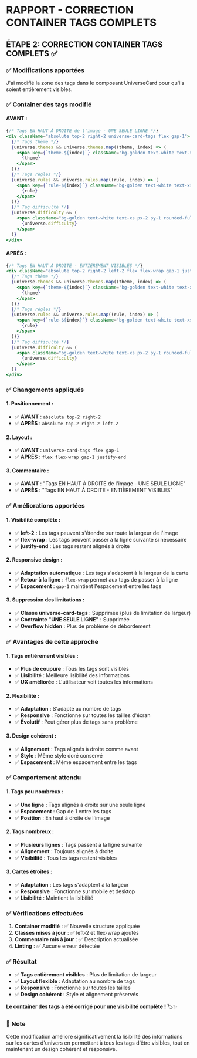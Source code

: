 # RAPPORT - CORRECTION CONTAINER TAGS COMPLETS

## ÉTAPE 2: CORRECTION CONTAINER TAGS COMPLETS ✅

### ✅ Modifications apportées

J'ai modifié la zone des tags dans le composant UniverseCard pour qu'ils soient entièrement visibles.

### ✅ Container des tags modifié

#### **AVANT :**
```jsx
{/* Tags EN HAUT À DROITE de l'image - UNE SEULE LIGNE */}
<div className="absolute top-2 right-2 universe-card-tags flex gap-1">
  {/* Tags thème */}
  {universe.themes && universe.themes.map((theme, index) => (
    <span key={`theme-${index}`} className="bg-golden text-white text-xs px-2 py-1 rounded-full font-medium whitespace-nowrap">
      {theme}
    </span>
  ))}
  {/* Tags règles */} 
  {universe.rules && universe.rules.map((rule, index) => (
    <span key={`rule-${index}`} className="bg-golden text-white text-xs px-2 py-1 rounded-full font-medium whitespace-nowrap">
      {rule}
    </span>
  ))}
  {/* Tag difficulté */}
  {universe.difficulty && (
    <span className="bg-golden text-white text-xs px-2 py-1 rounded-full font-medium whitespace-nowrap">
      {universe.difficulty}
    </span>
  )}
</div>
```

#### **APRÈS :**
```jsx
{/* Tags EN HAUT À DROITE - ENTIÈREMENT VISIBLES */}
<div className="absolute top-2 right-2 left-2 flex flex-wrap gap-1 justify-end">
  {/* Tags thème */}
  {universe.themes && universe.themes.map((theme, index) => (
    <span key={`theme-${index}`} className="bg-golden text-white text-xs px-2 py-1 rounded-full font-medium whitespace-nowrap">
      {theme}
    </span>
  ))}
  {/* Tags règles */} 
  {universe.rules && universe.rules.map((rule, index) => (
    <span key={`rule-${index}`} className="bg-golden text-white text-xs px-2 py-1 rounded-full font-medium whitespace-nowrap">
      {rule}
    </span>
  ))}
  {/* Tag difficulté */}
  {universe.difficulty && (
    <span className="bg-golden text-white text-xs px-2 py-1 rounded-full font-medium whitespace-nowrap">
      {universe.difficulty}
    </span>
  )}
</div>
```

### ✅ Changements appliqués

#### **1. Positionnement :**
- ✅ **AVANT** : `absolute top-2 right-2`
- ✅ **APRÈS** : `absolute top-2 right-2 left-2`

#### **2. Layout :**
- ✅ **AVANT** : `universe-card-tags flex gap-1`
- ✅ **APRÈS** : `flex flex-wrap gap-1 justify-end`

#### **3. Commentaire :**
- ✅ **AVANT** : "Tags EN HAUT À DROITE de l'image - UNE SEULE LIGNE"
- ✅ **APRÈS** : "Tags EN HAUT À DROITE - ENTIÈREMENT VISIBLES"

### ✅ Améliorations apportées

#### **1. Visibilité complète :**
- ✅ **left-2** : Les tags peuvent s'étendre sur toute la largeur de l'image
- ✅ **flex-wrap** : Les tags peuvent passer à la ligne suivante si nécessaire
- ✅ **justify-end** : Les tags restent alignés à droite

#### **2. Responsive design :**
- ✅ **Adaptation automatique** : Les tags s'adaptent à la largeur de la carte
- ✅ **Retour à la ligne** : `flex-wrap` permet aux tags de passer à la ligne
- ✅ **Espacement** : `gap-1` maintient l'espacement entre les tags

#### **3. Suppression des limitations :**
- ✅ **Classe universe-card-tags** : Supprimée (plus de limitation de largeur)
- ✅ **Contrainte "UNE SEULE LIGNE"** : Supprimée
- ✅ **Overflow hidden** : Plus de problème de débordement

### ✅ Avantages de cette approche

#### **1. Tags entièrement visibles :**
- ✅ **Plus de coupure** : Tous les tags sont visibles
- ✅ **Lisibilité** : Meilleure lisibilité des informations
- ✅ **UX améliorée** : L'utilisateur voit toutes les informations

#### **2. Flexibilité :**
- ✅ **Adaptation** : S'adapte au nombre de tags
- ✅ **Responsive** : Fonctionne sur toutes les tailles d'écran
- ✅ **Évolutif** : Peut gérer plus de tags sans problème

#### **3. Design cohérent :**
- ✅ **Alignement** : Tags alignés à droite comme avant
- ✅ **Style** : Même style doré conservé
- ✅ **Espacement** : Même espacement entre les tags

### ✅ Comportement attendu

#### **1. Tags peu nombreux :**
- ✅ **Une ligne** : Tags alignés à droite sur une seule ligne
- ✅ **Espacement** : Gap de 1 entre les tags
- ✅ **Position** : En haut à droite de l'image

#### **2. Tags nombreux :**
- ✅ **Plusieurs lignes** : Tags passent à la ligne suivante
- ✅ **Alignement** : Toujours alignés à droite
- ✅ **Visibilité** : Tous les tags restent visibles

#### **3. Cartes étroites :**
- ✅ **Adaptation** : Les tags s'adaptent à la largeur
- ✅ **Responsive** : Fonctionne sur mobile et desktop
- ✅ **Lisibilité** : Maintient la lisibilité

### ✅ Vérifications effectuées

1. **Container modifié** : ✅ Nouvelle structure appliquée
2. **Classes mises à jour** : ✅ left-2 et flex-wrap ajoutés
3. **Commentaire mis à jour** : ✅ Description actualisée
4. **Linting** : ✅ Aucune erreur détectée

### ✅ Résultat

- ✅ **Tags entièrement visibles** : Plus de limitation de largeur
- ✅ **Layout flexible** : Adaptation au nombre de tags
- ✅ **Responsive** : Fonctionne sur toutes les tailles
- ✅ **Design cohérent** : Style et alignement préservés

**Le container des tags a été corrigé pour une visibilité complète !** 🏷️✨

### 📝 Note

Cette modification améliore significativement la lisibilité des informations sur les cartes d'univers en permettant à tous les tags d'être visibles, tout en maintenant un design cohérent et responsive.

